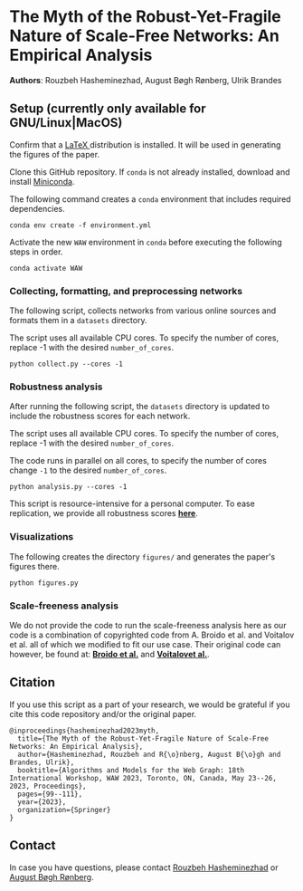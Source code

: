 # The Myth of the Robust-Yet-Fragile Nature of Scale-Free Networks: An Empirical Analysis

**Authors**: Rouzbeh Hasheminezhad, August Bøgh Rønberg, Ulrik Brandes

## Setup (currently only available for GNU/Linux|MacOS)
Confirm that a [LaTeX ](https://www.latex-project.org/get/) distribution is
installed. It will be used in generating the figures of the paper. 

Clone this GitHub repository. If `conda` is not already installed, download and
install [Miniconda](https://docs.conda.io/en/latest/miniconda.html#).

The following command creates a `conda` environment that includes required
dependencies.

```
conda env create -f environment.yml
```

Activate the new `WAW` environment in `conda` before executing the following
steps in order. 

```
conda activate WAW
```

### Collecting, formatting, and preprocessing networks
The following script, collects networks from various online sources and formats
them in a `datasets` directory.  

The script uses all available CPU cores. To specify the number of cores, replace
-1 with the desired `number_of_cores`. 

```
python collect.py --cores -1
```

### Robustness analysis
After running the following script, the `datasets` directory is updated to
include the robustness scores for each network. 

The script uses all available CPU cores. To specify the number of cores, replace
-1 with the desired `number_of_cores`. 


The code runs in parallel on all cores, to specify the number of cores change
`-1` to the desired `number_of_cores`.

```
python analysis.py --cores -1
```
This script is resource-intensive for a personal computer.  To ease replication,
we provide all robustness scores [**here**](https://polybox.ethz.ch/index.php/s/qymJQoRMYMYPAvN).

### Visualizations
The following creates the directory `figures/` and generates the paper's figures
there. 
```
python figures.py
```

### Scale-freeness analysis
We do not provide the code to run the scale-freeness analysis here as our code
is a combination of copyrighted code from A. Broido et al. and Voitalov et al. all of which
we modified to fit our use case. Their original code can however, be found at:
[**Broido et al.**](https://github.com/adbroido/SFAnalysis) and 
[**Voitalovet al.**](https://github.com/ivanvoitalov/tail-estimation).

## Citation
If you use this script as a part of your research, we would be grateful if you
cite this code repository and/or the original paper.

```
@inproceedings{hasheminezhad2023myth,
  title={The Myth of the Robust-Yet-Fragile Nature of Scale-Free Networks: An Empirical Analysis},
  author={Hasheminezhad, Rouzbeh and R{\o}nberg, August B{\o}gh and Brandes, Ulrik},
  booktitle={Algorithms and Models for the Web Graph: 18th International Workshop, WAW 2023, Toronto, ON, Canada, May 23--26, 2023, Proceedings},
  pages={99--111},
  year={2023},
  organization={Springer}
}

```
## Contact
In case you have questions, please contact [Rouzbeh
Hasheminezhad](mailto:shashemi@ethz.ch) or [August Bøgh
Rønberg](mailto:ronberga@ethz.ch).